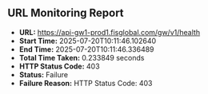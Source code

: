## URL Monitoring Report

- **URL:** https://api-gw1-prod1.fisglobal.com/gw/v1/health
- **Start Time:** 2025-07-20T10:11:46.102640
- **End Time:** 2025-07-20T10:11:46.336489
- **Total Time Taken:** 0.233849 seconds
- **HTTP Status Code:** 403
- **Status:** Failure
- **Failure Reason:** HTTP Status Code: 403
